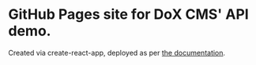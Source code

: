 # GitHub Pages site for DoX CMS' API demo.

Created via create-react-app, deployed as per [the documentation](https://create-react-app.dev/docs/deployment/#github-pages).
